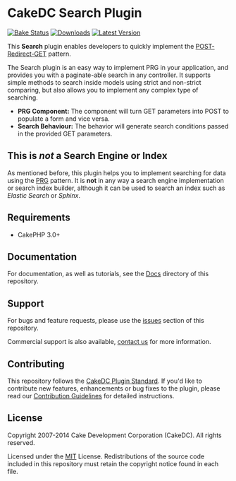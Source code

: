 CakeDC Search Plugin
========================

[![Bake Status](https://secure.travis-ci.org/CakeDC/search.png?branch=master)](http://travis-ci.org/CakeDC/search)
[![Downloads](https://poser.pugx.org/CakeDC/search/d/total.png)](https://packagist.org/packages/CakeDC/search)
[![Latest Version](https://poser.pugx.org/CakeDC/search/v/stable.png)](https://packagist.org/packages/CakeDC/search)

This **Search** plugin enables developers to quickly implement the [POST-Redirect-GET](docs/Documentation/Post-Redirect-Get.md) pattern.

The Search plugin is an easy way to implement PRG in your application, and provides you with a paginate-able search in any controller. It supports simple methods to search inside models using strict and non-strict comparing, but also allows you to implement any complex type of searching.

* **PRG Component:** The component will turn GET parameters into POST to populate a form and vice versa.
* **Search Behaviour:** The behavior will generate search conditions passed in the provided GET parameters.

This is *not* a Search Engine or Index
--------------------------------------

As mentioned before, this plugin helps you to implement searching for data using the [PRG](docs/Documentation/Post-Redirect-Get.md) pattern. It is **not** in any way a search engine implementation or search index builder, although it can be used to search an index such as *Elastic Search* or *Sphinx*.

Requirements
------------

* CakePHP 3.0+

Documentation
-------------

For documentation, as well as tutorials, see the [Docs](docs/Home.md) directory of this repository.

Support
-------

For bugs and feature requests, please use the [issues](https://github.com/CakeDC/search/issues) section of this repository. 

Commercial support is also available, [contact us](http://cakedc.com/contact) for more information.

Contributing
------------

This repository follows the [CakeDC Plugin Standard](http://cakedc.com/plugin-standard). If you'd like to contribute new features, enhancements or bug fixes to the plugin, please read our [Contribution Guidelines](http://cakedc.com/contribution-guidelines) for detailed instructions.

License
-------

Copyright 2007-2014 Cake Development Corporation (CakeDC). All rights reserved.

Licensed under the [MIT](http://www.opensource.org/licenses/mit-license.php) License. Redistributions of the source code included in this repository must retain the copyright notice found in each file.
